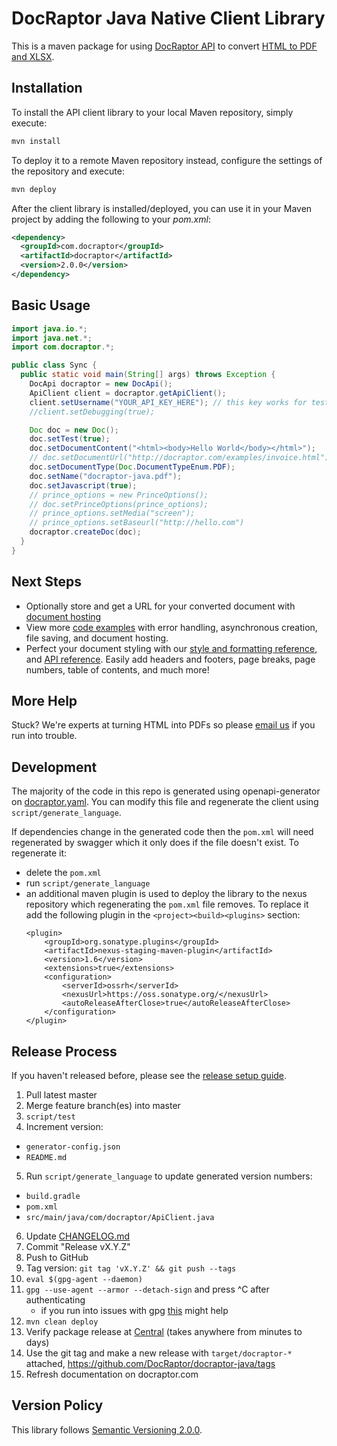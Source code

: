 # DocRaptor Java Native Client Library

This is a maven package for using [DocRaptor API](https://docraptor.com/documentation) to convert [HTML to PDF and XLSX](https://docraptor.com).


## Installation

To install the API client library to your local Maven repository, simply execute:

```bash
mvn install
```

To deploy it to a remote Maven repository instead, configure the settings of the repository and execute:

```bash
mvn deploy
```

After the client library is installed/deployed, you can use it in your Maven project by adding the following to your *pom.xml*:

```xml
<dependency>
  <groupId>com.docraptor</groupId>
  <artifactId>docraptor</artifactId>
  <version>2.0.0</version>
</dependency>
```


## Basic Usage

```java
import java.io.*;
import java.net.*;
import com.docraptor.*;

public class Sync {
  public static void main(String[] args) throws Exception {
    DocApi docraptor = new DocApi();
    ApiClient client = docraptor.getApiClient();
    client.setUsername("YOUR_API_KEY_HERE"); // this key works for test documents
    //client.setDebugging(true);

    Doc doc = new Doc();
    doc.setTest(true);                                                   // test documents are free but watermarked
    doc.setDocumentContent("<html><body>Hello World</body></html>");     // supply content directly
    // doc.setDocumentUrl("http://docraptor.com/examples/invoice.html"); // or use a url
    doc.setDocumentType(Doc.DocumentTypeEnum.PDF);                       // PDF or XLS or XLSX
    doc.setName("docraptor-java.pdf");                                   // help you find a document later
    doc.setJavascript(true);                                             // enable JavaScript processing
    // prince_options = new PrinceOptions();
    // doc.setPrinceOptions(prince_options);
    // prince_options.setMedia("screen");                                // use screen styles instead of print styles
    // prince_options.setBaseurl("http://hello.com")                     // pretend URL when using document_content
    docraptor.createDoc(doc);
  }
}
```
## Next Steps

- Optionally store and get a URL for your converted document with [document hosting](https://docraptor.com/document-hosting)
- View more [code examples](examples) with error handling, asynchronous creation, file saving, and document hosting.
- Perfect your document styling with our [style and formatting reference](https://docraptor.com/documentation/style), and [API reference](https://docraptor.com/documentation/api). Easily add headers and footers, page breaks, page numbers, table of contents, and much more!

## More Help

Stuck? We're experts at turning HTML into PDFs so please [email us](mailto:support@docraptor.com) if you run into trouble.


## Development

The majority of the code in this repo is generated using openapi-generator on [docraptor.yaml](docraptor.yaml). You can modify this file and regenerate the client using `script/generate_language`.

If dependencies change in the generated code then the `pom.xml` will need regenerated by swagger which it only does if the file doesn't exist. To regenerate it: 
* delete the `pom.xml`
* run `script/generate_language`
* an additional maven plugin is used to deploy the library to the nexus repository which regenerating the `pom.xml` file removes. To replace it add the following plugin in the `<project><build><plugins>` section:
  ```
  <plugin>
      <groupId>org.sonatype.plugins</groupId>
      <artifactId>nexus-staging-maven-plugin</artifactId>
      <version>1.6</version>
      <extensions>true</extensions>
      <configuration>
          <serverId>ossrh</serverId>
          <nexusUrl>https://oss.sonatype.org/</nexusUrl>
          <autoReleaseAfterClose>true</autoReleaseAfterClose>
      </configuration>
  </plugin>
  ```


## Release Process

If you haven't released before, please see the [release setup guide](RELEASE_SETUP.md). 

1. Pull latest master
2. Merge feature branch(es) into master
3. `script/test`
4. Increment version:
  - `generator-config.json`
  - `README.md`
5. Run `script/generate_language` to update generated version numbers:
  - `build.gradle`
  - `pom.xml`
  - `src/main/java/com/docraptor/ApiClient.java`
6. Update [CHANGELOG.md](CHANGELOG.md)
7. Commit "Release vX.Y.Z"
8. Push to GitHub
9. Tag version: `git tag 'vX.Y.Z' && git push --tags`
10. `eval $(gpg-agent --daemon)`
11. `gpg --use-agent --armor --detach-sign` and press ^C after authenticating
    - if you run into issues with gpg [this](https://stackoverflow.com/questions/57591432/gpg-signing-failed-inappropriate-ioctl-for-device-on-macos-with-maven) might help
12. `mvn clean deploy`
13. Verify package release at [Central](http://search.maven.org/#search%7Cgav%7C1%7Cg%3A%22com.docraptor%22%20AND%20a%3A%22docraptor%22)  (takes anywhere from minutes to days)
14. Use the git tag and make a new release with `target/docraptor-*` attached, https://github.com/DocRaptor/docraptor-java/tags
15. Refresh documentation on docraptor.com


## Version Policy

This library follows [Semantic Versioning 2.0.0](http://semver.org).
